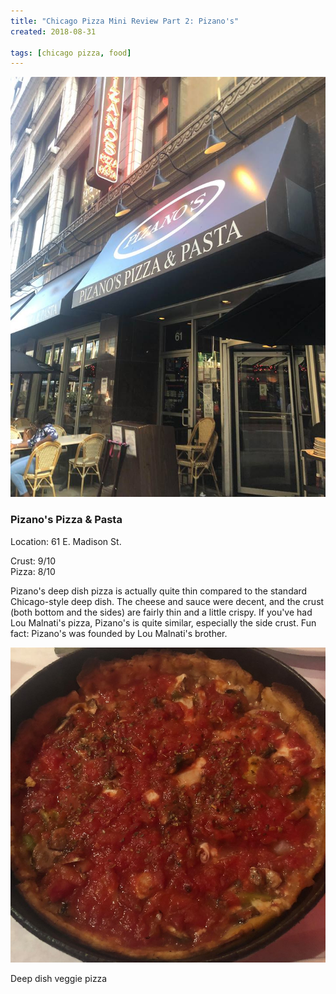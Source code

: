 ```yaml
---
title: "Chicago Pizza Mini Review Part 2: Pizano's"
created: 2018-08-31

tags: [chicago pizza, food]
---
```


![Pizano's Pizza](chicago_pizza/pizanos1.jpg)


### Pizano's Pizza & Pasta
Location: 61 E. Madison St.

Crust: 9/10<br/>
Pizza: 8/10

Pizano's deep dish pizza is actually quite thin compared to the standard
Chicago-style deep dish. The cheese and sauce were decent, and the crust (both
bottom and the sides) are fairly thin and a little crispy. If you've had Lou
Malnati's pizza, Pizano's is quite similar, especially the side crust. Fun
fact: Pizano's was founded by Lou Malnati's brother.

![Pizano's Pizza](chicago_pizza/pizanos2.jpg)

<div class="caption">Deep dish veggie pizza</div>

